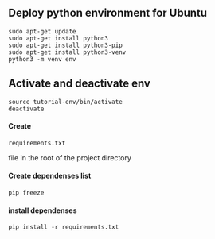 ## Deploy python environment for Ubuntu
```
sudo apt-get update
sudo apt-get install python3
sudo apt-get install python3-pip
sudo apt-get install python3-venv
python3 -m venv env
```
## Activate and deactivate env
```
source tutorial-env/bin/activate
deactivate
```
#### Create 
``` 
requirements.txt
``` 
file in the root of the project directory

#### Create dependenses list 
```
pip freeze
```
#### install dependenses
``` 
pip install -r requirements.txt
```
